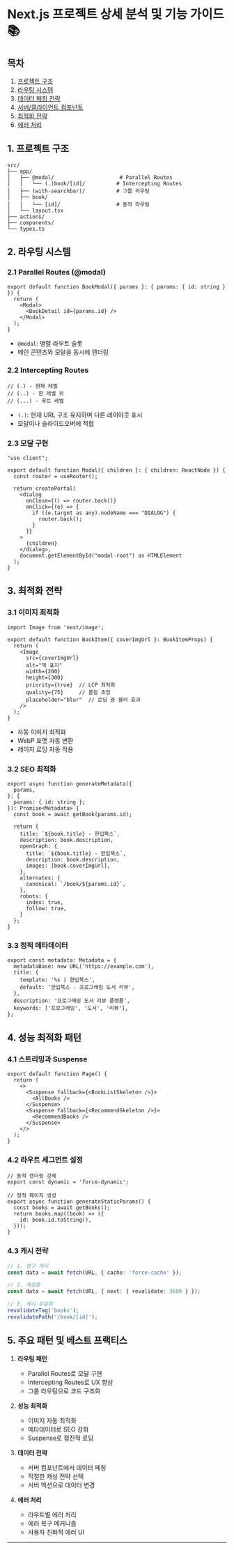 # Next.js 프로젝트 상세 분석 및 기능 가이드 📚

## 목차
1. [프로젝트 구조](#1-프로젝트-구조)
2. [라우팅 시스템](#2-라우팅-시스템)
3. [데이터 페칭 전략](#3-데이터-페칭-전략)
4. [서버/클라이언트 컴포넌트](#4-서버클라이언트-컴포넌트)
5. [최적화 전략](#5-최적화-전략)
6. [에러 처리](#6-에러-처리)

## 1. 프로젝트 구조

```
src/
├── app/
│   ├── @modal/                     # Parallel Routes
│   │   └── (.)book/[id]/          # Intercepting Routes
│   ├── (with-searchbar)/          # 그룹 라우팅
│   ├── book/
│   │   └── [id]/                  # 동적 라우팅
│   └── layout.tsx
├── actions/
├── components/
└── types.ts
```

## 2. 라우팅 시스템

### 2.1 Parallel Routes (@modal)
```typescript:src/app/@modal/(.)book/[id]/page.tsx
export default function BookModal({ params }: { params: { id: string } }) {
  return (
    <Modal>
      <BookDetail id={params.id} />
    </Modal>
  );
}
```
- `@modal`: 병렬 라우트 슬롯
- 메인 콘텐츠와 모달을 동시에 렌더링

### 2.2 Intercepting Routes
```typescript:src/app/@modal/(.)book/[id]/page.tsx
// (.) - 현재 레벨
// (..) - 한 레벨 위
// (...) - 루트 레벨
```
- `(.)`: 현재 URL 구조 유지하며 다른 레이아웃 표시
- 모달이나 슬라이드오버에 적합

### 2.3 모달 구현
```typescript:src/components/modal.tsx
"use client";

export default function Modal({ children }: { children: ReactNode }) {
  const router = useRouter();
  
  return createPortal(
    <dialog
      onClose={() => router.back()}
      onClick={(e) => {
        if ((e.target as any).nodeName === "DIALOG") {
          router.back();
        }
      }}
    >
      {children}
    </dialog>,
    document.getElementById("modal-root") as HTMLElement
  );
}
```

## 3. 최적화 전략

### 3.1 이미지 최적화
```typescript:src/components/book-item.tsx
import Image from 'next/image';

export default function BookItem({ coverImgUrl }: BookItemProps) {
  return (
    <Image
      src={coverImgUrl}
      alt="책 표지"
      width={200}
      height={300}
      priority={true}  // LCP 최적화
      quality={75}     // 품질 조정
      placeholder="blur"  // 로딩 중 블러 효과
    />
  );
}
```
- 자동 이미지 최적화
- WebP 포맷 자동 변환
- 레이지 로딩 자동 적용

### 3.2 SEO 최적화
```typescript:src/app/book/[id]/page.tsx
export async function generateMetadata({
  params,
}: {
  params: { id: string };
}): Promise<Metadata> {
  const book = await getBook(params.id);
  
  return {
    title: `${book.title} - 한입북스`,
    description: book.description,
    openGraph: {
      title: `${book.title} - 한입북스`,
      description: book.description,
      images: [book.coverImgUrl],
    },
    alternates: {
      canonical: `/book/${params.id}`,
    },
    robots: {
      index: true,
      follow: true,
    }
  };
}
```

### 3.3 정적 메타데이터
```typescript:src/app/layout.tsx
export const metadata: Metadata = {
  metadataBase: new URL('https://example.com'),
  title: {
    template: '%s | 한입북스',
    default: '한입북스 - 프로그래밍 도서 리뷰',
  },
  description: '프로그래밍 도서 리뷰 플랫폼',
  keywords: ['프로그래밍', '도서', '리뷰'],
};
```

## 4. 성능 최적화 패턴

### 4.1 스트리밍과 Suspense
```typescript:src/app/(with-searchbar)/page.tsx
export default function Page() {
  return (
    <>
      <Suspense fallback={<BookListSkeleton />}>
        <AllBooks />
      </Suspense>
      <Suspense fallback={<RecommendSkeleton />}>
        <RecommendBooks />
      </Suspense>
    </>
  );
}
```

### 4.2 라우트 세그먼트 설정
```typescript:src/app/book/[id]/page.tsx
// 동적 렌더링 강제
export const dynamic = 'force-dynamic';

// 정적 페이지 생성
export async function generateStaticParams() {
  const books = await getBooks();
  return books.map((book) => ({
    id: book.id.toString(),
  }));
}
```

### 4.3 캐시 전략
```typescript
// 1. 영구 캐시
const data = await fetch(URL, { cache: 'force-cache' });

// 2. 재검증
const data = await fetch(URL, { next: { revalidate: 3600 } });

// 3. 캐시 무효화
revalidateTag('books');
revalidatePath('/book/[id]');
```

## 5. 주요 패턴 및 베스트 프랙티스

1. **라우팅 패턴**
   - Parallel Routes로 모달 구현
   - Intercepting Routes로 UX 향상
   - 그룹 라우팅으로 코드 구조화

2. **성능 최적화**
   - 이미지 자동 최적화
   - 메타데이터로 SEO 강화
   - Suspense로 점진적 로딩

3. **데이터 전략**
   - 서버 컴포넌트에서 데이터 페칭
   - 적절한 캐싱 전략 선택
   - 서버 액션으로 데이터 변경

4. **에러 처리**
   - 라우트별 에러 처리
   - 에러 복구 메커니즘
   - 사용자 친화적 에러 UI

---

